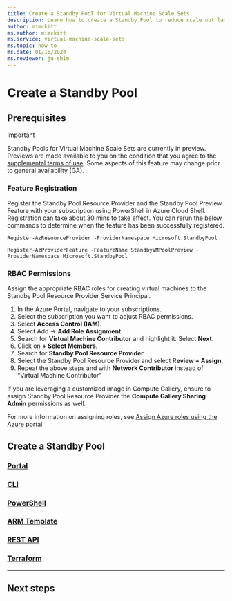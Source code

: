 ```yaml
---
title: Create a Standby Pool for Virtual Machine Scale Sets
description: Learn how to create a Standby Pool to reduce scale out latency with Virtual Machine Scale Sets
author: mimckitt
ms.author: mimckitt
ms.service: virtual-machine-scale-sets
ms.topic: how-to
ms.date: 01/16/2024
ms.reviewer: ju-shim
---
```



# Create a Standby Pool


## Prerequisites

> [!IMPORTANT]
> Standby Pools for Virtual Machine Scale Sets are currently in preview. Previews are made available to you on the condition that you agree to the [supplemental terms of use](https://azure.microsoft.com/support/legal/preview-supplemental-terms/). Some aspects of this feature may change prior to general availability (GA). 


### Feature Registration 
Register the Standby Pool Resource Provider and the Standby Pool Preview Feature with your 
subscription using PowerShell in Azure Cloud Shell. Registration can take about 30 mins to take effect. 
You can rerun the below commands to determine when the feature has been successfully registered. 

```azurepowershell-interactice
Register-AzResourceProvider -ProviderNamespace Microsoft.StandbyPool

Register-AzProviderFeature -FeatureName StandbyVMPoolPreview -ProviderNamespace Microsoft.StandbyPool
```

### RBAC Permissions
Assign the appropriate RBAC roles for creating virtual machines to the Standby Pool Resource Provider 
Service Principal. 
1) In the Azure Portal, navigate to your subscriptions. 
2) Select the subscription you want to adjust RBAC permissions. 
3) Select **Access Control (IAM)**.
4) Select Add -> **Add Role Assignment**.
5) Search for **Virtual Machine Contributor** and highlight it. Select **Next**. 
6) Click on **+ Select Members**.
7) Search for **Standby Pool Resource Provider** 
8) Select the Standby Pool Resource Provider and select R**eview + Assign**.
9) Repeat the above steps and with **Network Contributor** instead of “Virtual Machine 
Contributor” 

If you are leveraging a customized image in Compute Gallery, ensure to assign Standby Pool Resource 
Provider the **Compute Gallery Sharing Admin** permissions as well.

For more information on assigning roles, see [Assign Azure roles using the Azure portal](../azure/role-based-access-control/role-assignments-portal.md)

## Create a Standby Pool

### [Portal](#tab/portal1)


### [CLI](#tab/cli1)


### [PowerShell](#tab/powershell1)


### [ARM Template](#tab/template1)


### [REST API](#tab/rest1)


### [Terraform](#tab/terraform1)

---


## Next steps
